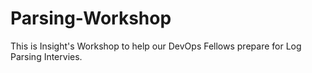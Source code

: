 # Parsing-Workshop
This is Insight's Workshop to help our DevOps Fellows prepare for Log Parsing Intervies.
